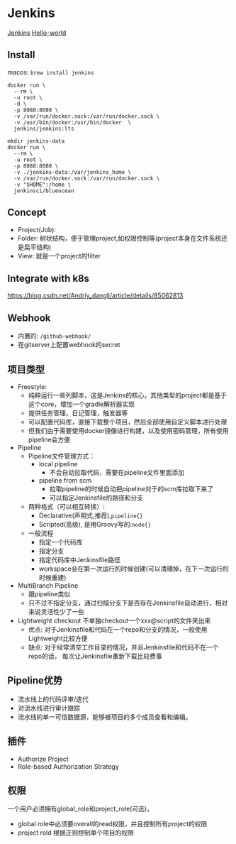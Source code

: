 # Jenkins
[Jenkins](https://jenkins.io)
[Hello-world](https://jenkins.io/doc/pipeline/tour/hello-world/)
## Install
macos: `brew install jenkins`
``` docker
docker run \
  --rm \
  -u root \
  -d \
  -p 8080:8080 \
  -v /var/run/docker.sock:/var/run/docker.sock \
  -v /usr/bin/docker:/usr/bin/docker  \
  jenkins/jenkins:lts
```
``` docker with blueocean
mkdir jenkins-data
docker run \
  --rm \
  -u root \
  -p 8080:8080 \
  -v ./jenkins-data:/var/jenkins_home \
  -v /var/run/docker.sock:/var/run/docker.sock \
  -v "$HOME":/home \
  jenkinsci/blueocean
```
## Concept
- Project(Job):
- Folder: 树状结构，便于管理project,如权限控制等(project本身在文件系统还是扁平结构)
- View: 就是一个project的filter
## Integrate with k8s
https://blog.csdn.net/Andriy_dangli/article/details/85062813
## Webhook
- 内置的: `/github-webhook/`
- 在gitserver上配置webhook的secret
## 项目类型
- Freestyle: 
  - 纯粹运行一些列脚本，这是Jenkins的核心，其他类型的project都是基于这个core，增加一个gradle解析器实现
  - 提供任务管理，日记管理，触发器等
  - 可以配置代码库，直接下载整个项目，然后全部使用自定义脚本进行处理
  - 但我们由于需要使用docker镜像进行构建，以及使用密码管理，所有使用pipeline会方便
- Pipeline
  - Pipeline文件管理方式：
    - local pipeline
      - 不会自动拉取代码，需要在pipeline文件里面添加
    - pipeline from scm
      - 拉取pipeline的时候自动把pipeline对于的scm库拉取下来了
      - 可以指定Jenkinsfile的路径和分支
  - 两种格式（可以相互转换）:
    - Declarative(声明式,推荐),`pipeline{}`
    - Scripted(高级), 是用Groovy写的:`node{}`
  - 一般流程
    - 指定一个代码库
    - 指定分支
    - 指定代码库中Jenkinsfile路径
    - workspace会在第一次运行的时候创建(可以清理掉，在下一次运行的时候重建)
- MultiBranch Pipeline
  - 跟pipeline类似
  - 只不过不指定分支，通过扫描分支下是否存在Jenkinsfile自动进行，相对来说灵活性少了一些
- Lightweight checkout 不单独checkout一个xxx@script的文件夹出来
  - 优点: 对于Jenkinsfile和代码在一个repo和分支的情况，一般使用Lightweight比较方便
  - 缺点: 对于经常清空工作目录的情况，并且Jenkinsfile和代码不在一个repo的话， 每次让Jenkinsfile重新下载比较费事
## Pipeline优势
- 流水线上的代码评审/迭代
- 对流水线进行审计跟踪
- 流水线的单一可信数据源，能够被项目的多个成员查看和编辑。
## 插件
- Authorize Project
- Role-based Authorization Strategy
## 权限
一个用户必须拥有global_role和project_role(可选)，
- global role中必须要overall的read权限，并且控制所有project的权限
- project rold 根据正则控制单个项目的权限